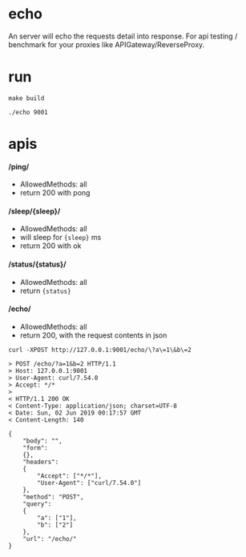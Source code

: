 # echo
An server will echo the requests detail into response. For api testing / benchmark for your proxies like APIGateway/ReverseProxy.


# run

```
make build

./echo 9001
```

# apis

#### /ping/

- AllowedMethods: all
- return 200 with pong

#### /sleep/{sleep}/

- AllowedMethods: all
- will sleep for `{sleep}` ms
- return 200 with ok

#### /status/{status}/

- AllowedMethods: all
- return `{status}`

#### /echo/

- AllowedMethods: all
- return 200, with the request contents in json

```
curl -XPOST http://127.0.0.1:9001/echo/\?a\=1\&b\=2

> POST /echo/?a=1&b=2 HTTP/1.1
> Host: 127.0.0.1:9001
> User-Agent: curl/7.54.0
> Accept: */*
>
< HTTP/1.1 200 OK
< Content-Type: application/json; charset=UTF-8
< Date: Sun, 02 Jun 2019 00:17:57 GMT
< Content-Length: 140

{
    "body": "",
    "form":
    {},
    "headers":
    {
        "Accept": ["*/*"],
        "User-Agent": ["curl/7.54.0"]
    },
    "method": "POST",
    "query":
    {
        "a": ["1"],
        "b": ["2"]
    },
    "url": "/echo/"
}
```
